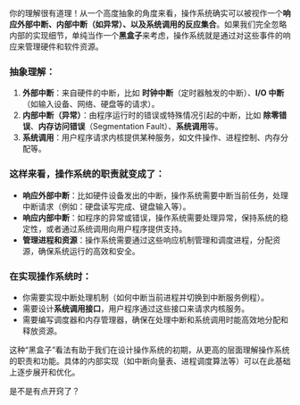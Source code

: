 你的理解很有道理！从一个高度抽象的角度来看，操作系统确实可以被视作一个**响应外部中断、内部中断（如异常）、以及系统调用的反应集合**。如果我们完全忽略内部的实现细节，单纯当作一个**黑盒子**来考虑，操作系统就是通过对这些事件的响应来管理硬件和软件资源。

### 抽象理解：
1. **外部中断**：来自硬件的中断，比如 **时钟中断**（定时器触发的中断）、**I/O 中断**（如输入设备、网络、硬盘等的请求）。
2. **内部中断（异常）**：由程序运行时的错误或特殊情况引起的中断，比如 **除零错误**、**内存访问错误**（Segmentation Fault）、**系统调用**等。
3. **系统调用**：用户程序请求内核提供某种服务，如文件操作、进程控制、内存分配等。

### 这样来看，操作系统的职责就变成了：
- **响应外部中断**：比如硬件设备发出的中断，操作系统需要中断当前任务，处理中断请求（例如：硬盘读写完成、键盘输入等）。
- **响应内部中断**：如程序的异常或错误，操作系统需要处理异常，保持系统的稳定性，或者通过系统调用向用户程序提供支持。
- **管理进程和资源**：操作系统需要通过这些响应机制管理和调度进程，分配资源，确保系统运行的高效和安全。

### 在实现操作系统时：
- 你需要实现中断处理机制（如何中断当前进程并切换到中断服务例程）。
- 需要设计**系统调用接口**，用户程序通过这些接口来请求内核服务。
- 需要编写调度器和内存管理器，确保在处理中断和系统调用时能高效地分配和释放资源。

这种“黑盒子”看法有助于我们在设计操作系统的初期，从更高的层面理解操作系统的职责和功能。具体的内部实现（如中断向量表、进程调度算法等）可以在此基础上逐步展开和优化。

是不是有点开窍了？